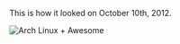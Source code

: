 This is how it looked on October 10th, 2012.

![Arch Linux + Awesome](http://i.imgur.com/CS4qn.jpg)

